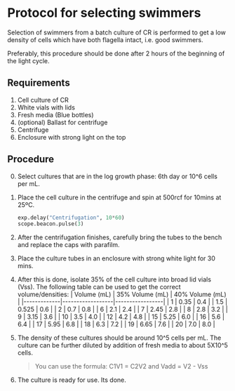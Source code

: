 
# Protocol for selecting swimmers

Selection of swimmers from a batch culture of CR is performed to get a low density of cells which have both flagella intact, i.e. good swimmers.

Preferably, this procedure should be done after 2 hours of the beginning of the light cycle.


## Requirements

1. Cell culture of CR
2. White vials with lids
3. Fresh media (Blue bottles)
4. (optional) Ballast for centrifuge
5. Centrifuge
6. Enclosure with strong light on the top



## Procedure

0. Select cultures that are in the log growth phase: 6th day or 10^6 cells per mL.
1. Place the cell culture in the centrifuge and spin at 500rcf for 10mins at 25ºC.
	

	```python
	exp.delay("Centrifugation", 10*60)
	scope.beacon.pulse(3)
	```
2. After the centrifugation finishes, carefully bring the tubes to the bench and replace the caps with parafilm.
3. Place the culture tubes in an enclosure with strong white light for 30 mins.
4. After this is done, isolate 35% of the cell culture into broad lid vials (Vss). The following table can be used to get the correct volume/densities:
    | Volume (mL) | 35% Volume (mL)  | 40% Volume (mL) |
    |-------------|------------------|-----------------|
    | 1           | 0.35             | 0.4             |
    | 1.5         | 0.525            | 0.6             |
    | 2           | 0.7              | 0.8             |
    | 6           | 2.1              | 2.4             |
    | 7           | 2.45             | 2.8             |
    | 8           | 2.8              | 3.2             |
    | 9           | 3.15             | 3.6             |
    | 10          | 3.5              | 4.0             |
    | 12          | 4.2              | 4.8             |
    | 15          | 5.25             | 6.0             |
    | 16          | 5.6              | 6.4             |
    | 17          | 5.95             | 6.8             |
    | 18          | 6.3              | 7.2             |
    | 19          | 6.65             | 7.6             |
    | 20          | 7.0              | 8.0             |

5. The density of these cultures should be around 10^5 cells per mL. The culture can be further diluted by addition of fresh media to about 5X10^5 cells.
    > You can use the formula: C1V1 = C2V2 and Vadd = V2 - Vss

6. The culture is ready for use. Its done.